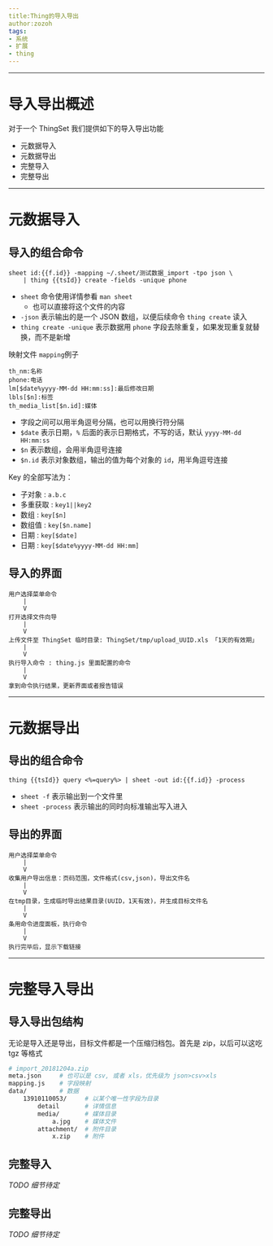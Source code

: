 ```yaml
---
title:Thing的导入导出
author:zozoh
tags:
- 系统
- 扩展
- thing
---
```


----------------------------------
# 导入导出概述

对于一个 ThingSet 我们提供如下的导入导出功能

- 元数据导入
- 元数据导出
- 完整导入
- 完整导出

----------------------------------
# 元数据导入

## 导入的组合命令

```
sheet id:{{f.id}} -mapping ~/.sheet/测试数据_import -tpo json \
    | thing {{tsId}} create -fields -unique phone
```

- `sheet` 命令使用详情参看 `man sheet`
    + 也可以直接将这个文件的内容
- `-json` 表示输出的是一个 JSON 数组，以便后续命令 `thing create` 读入
- `thing create -unique` 表示数据用 `phone` 字段去除重复，如果发现重复就替换，而不是新增

映射文件 `mapping`例子

```
th_nm:名称
phone:电话
lm[$date%yyyy-MM-dd HH:mm:ss]:最后修改日期
lbls[$n]:标签
th_media_list[$n.id]:媒体
```

- 字段之间可以用半角逗号分隔，也可以用换行符分隔
- `$date` 表示日期，`%` 后面的表示日期格式，不写的话，默认 `yyyy-MM-dd HH:mm:ss`
- `$n` 表示数组，会用半角逗号连接
- `$n.id` 表示对象数组，输出的值为每个对象的 `id`，用半角逗号连接

Key 的全部写法为：
- 子对象   :  `a.b.c`
- 多重获取 : `key1||key2`
- 数组    : `key[$n]`
- 数组值   : `key[$n.name]`
- 日期    : `key[$date]`
- 日期    : `key[$date%yyyy-MM-dd HH:mm]`


## 导入的界面

```
用户选择菜单命令
    |
    V
打开选择文件向导
    |
    V
上传文件至 ThingSet 临时目录: ThingSet/tmp/upload_UUID.xls 「1天的有效期」
    |
    V
执行导入命令 : thing.js 里面配置的命令
    |
    V
拿到命令执行结果，更新界面或者报告错误
```

----------------------------------
# 元数据导出

## 导出的组合命令

```
thing {{tsId}} query <%=query%> | sheet -out id:{{f.id}} -process
```

- `sheet -f` 表示输出到一个文件里
- `sheet -process` 表示输出的同时向标准输出写入进入

## 导出的界面

```
用户选择菜单命令
    |
    V
收集用户导出信息：页码范围，文件格式(csv,json)，导出文件名
    |
    V
在tmp目录，生成临时导出结果目录(UUID，1天有效)，并生成目标文件名
    |
    V
条用命令进度面板，执行命令
    |
    V
执行完毕后，显示下载链接
```

----------------------------------
# 完整导入导出

## 导入导出包结构

无论是导入还是导出，目标文件都是一个压缩归档包。首先是 zip，以后可以这吃 tgz 等格式

```bash
# import_20181204a.zip
meta.json     # 也可以是 csv, 或者 xls，优先级为 json>csv>xls
mapping.js    # 字段映射
data/         # 数据
    13910110053/     # 以某个唯一性字段为目录
        detail       # 详情信息
        media/       # 媒体目录
            a.jpg    # 媒体文件
        attachment/  # 附件目录
            x.zip    # 附件
```

## 完整导入

*TODO 细节待定*

## 完整导出

*TODO 细节待定*








